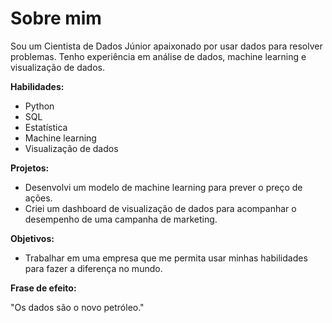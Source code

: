# Sobre mim

Sou um Cientista de Dados Júnior apaixonado por usar dados para resolver problemas. Tenho experiência em análise de dados, machine learning e visualização de dados.

**Habilidades:**

* Python
* SQL
* Estatística
* Machine learning
* Visualização de dados

**Projetos:**

* Desenvolvi um modelo de machine learning para prever o preço de ações.
* Criei um dashboard de visualização de dados para acompanhar o desempenho de uma campanha de marketing.

**Objetivos:**

* Trabalhar em uma empresa que me permita usar minhas habilidades para fazer a diferença no mundo.

**Frase de efeito:**

"Os dados são o novo petróleo."
